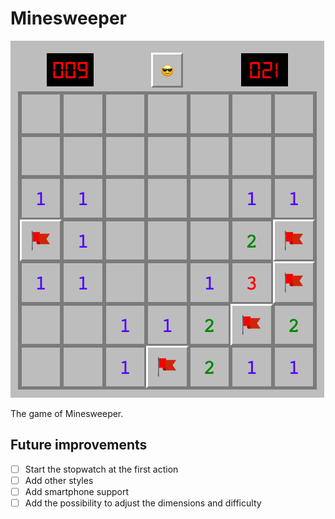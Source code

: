 # Minesweeper

![ScreenShot](/10_Minesweeper/ScreenShot.png?raw=true "Screenshot of Minesweeper")

The game of Minesweeper.

## Future improvements
- [ ] Start the stopwatch at the first action
- [ ] Add other styles
- [ ] Add smartphone support
- [ ] Add the possibility to adjust the dimensions and difficulty